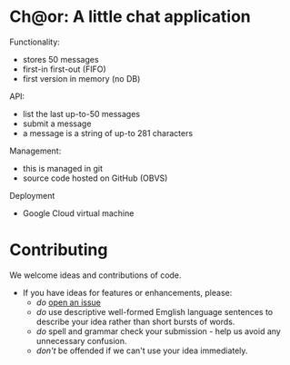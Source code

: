 Ch@or: A little chat application
=======

Functionality:
* stores 50 messages
* first-in first-out (FIFO)
* first version in memory (no DB)

API:
* list the last up-to-50 messages
* submit a message
* a message is a string of up-to 281 characters

Management:
* this is managed in git
* source code hosted on GitHub (OBVS)

Deployment
* Google Cloud virtual machine


Contributing
============
We welcome ideas and contributions of code.
* If you have ideas for features or enhancements, please:
  * _do_ [open an issue](../../issues/new)
  * _do_ use descriptive well-formed Emglish language sentences to describe your idea rather than short bursts of words.
  * _do_ spell and grammar check your submission - help us avoid any unnecessary confusion.
  * _don't_ be offended if we can't use your idea immediately.
 
